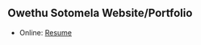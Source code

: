 ## Owethu Sotomela Website/Portfolio
<!-- * Local: [Resume](https://owethusotomela.github.io/Portfolio/Frontend) -->
* Online: [Resume](https://os-portfolio-alpha.vercel.app/)
